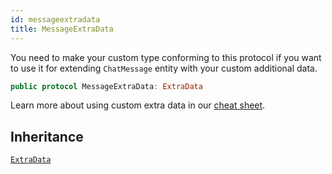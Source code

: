 ```yaml
---
id: messageextradata 
title: MessageExtraData
--- 
```


You need to make your custom type conforming to this protocol if you want to use it for extending `ChatMessage` entity with
your custom additional data.

``` swift
public protocol MessageExtraData: ExtraData 
```

Learn more about using custom extra data in our [cheat sheet](https://github.com/GetStream/stream-chat-swift/wiki/Cheat-Sheet#working-with-extra-data).

## Inheritance

[`ExtraData`](ExtraData)
